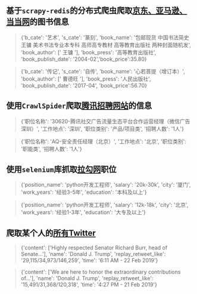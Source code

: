 
## 基于`scrapy-redis`的分布式爬虫爬取[京东、亚马逊、当当网](https://github.com/AYiXi/Crawl_practice/tree/master/distributed_crawl/distributed_crawl/spiders)的图书信息
> {'b_cate': '艺术', 's_cate': '篆刻', 'book_name': '包邮现货 中国书法简史 王镛 美术书法专业本专科 高师高专教材 高等教育出版社 两种封面随机发', 'book_author': [' 王镛 '], 'book_press': '高等教育出版社', 'book_publish_date': '2004-02','book_price':35.80}

> {'b_cate': '传记', 's_cate': '自传', 'book_name': '心若菩提（增订本）', 'book_author': [' 曹德旺 '], 'book_press': '人民出版社', 'book_publish_date': '2017-04', 'book_price':56.70}



## 使用`CrawlSpider`爬取[腾讯招聘网站](twitter_crawl/twitter_scrapy)的信息
> {'职位名称': '30620-腾讯社交广告流量生态平台合作运营经理（微信广告 深圳）', '工作地点': '深圳', '职位类别': '产品/项目类', '招聘人数': '1人'}

> {'职位名称': 'AQ-安全责任经理（北京）', '工作地点': '北京', '职位类别': '职能类', '招聘人数': '1人'}

## 使用`selenium`库抓取[拉勾网](https://github.com/AYiXi/Crawl_practice/blob/master/login/login/spiders/lagouwang.py)职位
> {'position_name': 'python开发工程师', 'salary': '20k-30k', 'city': '厦门', 'work_years': '经验3-5年', 'education': '本科及以上'}

> {'position_name': 'python开发工程师', 'salary': '12k-18k', 'city': '北京', 'work_years': '经验1-3年', 'education': '大专及以上'}

## 爬取某个人的[所有Twitter](https://github.com/AYiXi/Crawl_practice/tree/master/twitter_crawl/twitter_crawl/spiders)
> {'content': ['Highly respected Senator Richard Burr, head of Senate...'],
 'name': 'Donald J. Trump',
 'replay_retweet_like': '29,115/34,973/146,259',
 'time': '6:11 AM - 22 Feb 2019'}

>{'content': ['We are here to honor the extraordinary contributions of...'],
 'name': 'Donald J. Trump',
 'replay_retweet_like': '15,491/31,368/120,318',
 'time': '4:27 PM - 21 Feb 2019'}
